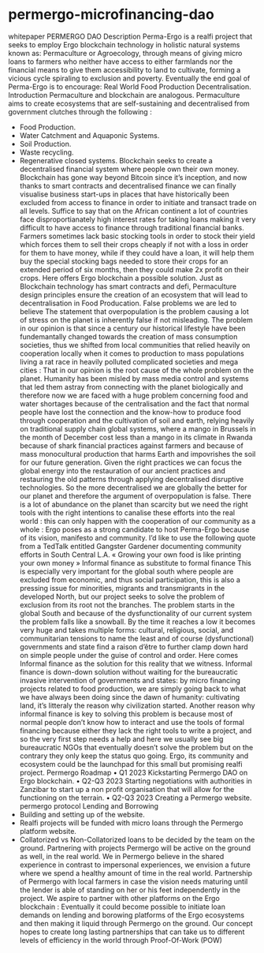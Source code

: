 # permergo-microfinancing-dao
whitepaper
PERMERGO DAO
Description
Perma-Ergo is a realfi project that seeks to employ Ergo blockchain technology in holistic natural systems known as: Permaculture or Agroecology, through means of giving micro loans to farmers who neither have access to either farmlands nor the financial means to give them accessibility to land to cultivate, forming a vicious cycle spiraling to exclusion and poverty. Eventually the end goal of Perma-Ergo is to encourage: Real World Food Production Decentralisation.
Introduction
Permaculture and blockchain are analogous. Permaculture aims to create ecosystems that are self-sustaining and decentralised from government clutches through the following :
- Food Production.
- Water Catchment and Aquaponic Systems.
- Soil Production.
- Waste recycling.
- Regenerative closed systems.
Blockchain seeks to create a decentralised financial system where people own their own money. Blockchain has gone way beyond Bitcoin since it’s inception, and now thanks to smart contracts and decentralised finance we can finally visualise business start-ups in places that have historically been excluded from access to finance in order to initiate and transact trade on all levels. Suffice to say that on the African continent a lot of countries face disproportianately high interest rates for taking loans making it very difficult to have access to finance through traditional financial banks.
Farmers sometimes lack basic stocking tools in order to stock their yield which forces them to sell their crops cheaply if not with a loss in order for them to have money, while if they could have a loan, it will help them buy the special stocking bags needed to store their crops for an extended period of six months, then they could make 2x profit on their crops.
Here offers  Ergo blockchain a possible solution.
Just as Blockchain technology has smart contracts and defi, Permaculture design principles ensure the creation of an ecosystem that will lead to decentralisation in Food Producation.
False problems we are led to believe
The statement that overpopulation is the problem causing a lot of stress on the planet is inherently false if not misleading. 
The problem in our opinion is that since a century our historical lifestyle have been fundemantally changed towards the creation of mass consumption societies, thus we shifted from local communities that relied heavily on cooperation locally when it comes to production to mass populations living a rat race in heavily polluted complicated societies and mega cities : That in our opinion is the root cause of the whole problem on the planet. Humanity has been misled by mass media control and systems that led them astray from connecting with the planet biologically and therefore now we are faced with a huge problem concerning food and water shortages because of the centralisation and the fact that normal people have lost the connection and the know-how to produce food through cooperation and the cultivation of soil and earth, relying heavily on traditional supply chain global systems, where a mango in Brussels in the month of December cost less than a mango in its climate in Rwanda because of shark financial practices against farmers and because of mass monocultural production that harms Earth and impovrishes the soil for our future generation.
Given the right practices we can focus the global energy into the restauration of our ancient practices and restauring the old patterns through applying decentralised disruptive technologies. So the more decentralised we are globally the better for our planet and therefore the argument of overpopulation is false. There is a lot of abundance on the planet than scarcity but we need the right tools with the right intentions to canalise these efforts into the real world : this can only happen with the cooperation of our community as a whole : Ergo poses as a strong candidate to host Perma-Ergo because of its vision, manifesto and community.
I’d like to use the following quote from a TedTalk entitled Gangster Gardener documenting community efforts in South Central L.A.
« Growing your own food is like printing your own money »
Informal finance as substitute to formal finance
This is especially very important for the global south where people are excluded from economic, and thus social participation, this is also a pressing issue for minorities, migrants and transmigrants in the developed North, but our project seeks to solve the problem of exclusion from its root not the branches. The problem starts in the global South and because of the dysfunctionality of our current system the problem falls like a snowball. By the time it reaches a low it becomes very huge and takes multiple forms: cultural, religious, social, and communitarian tensions to name the least and of course (dysfunctional) governments and state find a raison d’être to further clamp down hard on simple people under the guise of control and order.
Here comes Informal finance as the solution for this reality that we witness. Informal finance is down-down solution without waiting for the bureaucratic invasive intervention of governments and states: by micro financing projects related to food production, we are simply going back to what we have always been doing since the dawn of humanity: cultivating land, it’s litteraly the reason why civilization started.
Another reason why informal finance is key to solving this problem is because most of normal people don’t know how to interact and use the tools of formal financing because either they lack the right tools to write a project, and so the very first step needs a help and here we usually see big bureaucratic NGOs that eventually doesn’t solve the problem but on the contrary they only keep the status quo going.
Ergo, its community and ecosystem could be the launchpad for this small but promising realfi project.
Permergo Roadmap
    • Q1 2023 Kickstarting Permergo DAO on Ergo blockchain.
    • Q2-Q3 2023 Starting negotiations with authorities in Zanzibar to start up a non profit organisation that will allow for the functioning on the terrain.
    • Q2-Q3 2023 Creating a Permergo website.
permergo protocol
Lending and Borrowing
- Building and setting up of the website.
- Realfi projects will be funded with micro loans through the Permergo platform website.
- Collatorized vs Non-Collatorized loans to be decided by the team on the ground.
Partnering with projects
Permergo will be active on the ground as well, in the real world. We in Permergo believe in the shared experience in contrast to impersonal experiences, we envision a future where we spend a healthy amount of time in the real world.
Partnership of Permergo with local farmers in case the vision needs maturing until the lender is able of standing on her or his feet independently in the project.
We aspire to partner with other platforms on the Ergo blockchain : Eventually it could become possible to initiate loan demands on lending and borowing platforms of the Ergo ecosystems and then making it liquid through Permergo on the ground.
Our concept hopes to create long lasting partnerships that can take us to different levels of efficiency in the world through Proof-Of-Work (POW)

